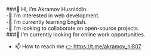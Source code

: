 ###👋 Hi, I’m Akramov Husniddin.<br/>
-👀 I’m interested in web development.<br/>
-🌱 I’m currently learning English.<br/>
-💞️ I’m looking to collaborate on open-source projects.<br/>
###💼 I’m currently looking for online work opportunities.<br/>
- 📫 How to reach me <a href="https://t.me/akramov_hl807">👉 https://t.me/akramov_hl807<a/>
